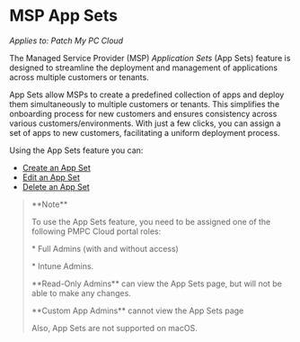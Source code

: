# MSP App Sets

_Applies to: Patch My PC Cloud_

The Managed Service Provider (MSP) _Application Sets_ (App Sets) feature is designed to streamline the deployment and management of applications across multiple customers or tenants.

App Sets allow MSPs to create a predefined collection of apps and deploy them simultaneously to multiple customers or tenants. This simplifies the onboarding process for new customers and ensures consistency across various customers/environments. With just a few clicks, you can assign a set of apps to new customers, facilitating a uniform deployment process.

Using the App Sets feature you can:

* [Create an App Set](create-an-msp-app-set.md)
* [Edit an App Set](edit-an-msp-app-set.md)
* [Delete an App Set](delete-an-msp-app-set.md)

> \*\*Note\*\*
>
> To use the App Sets feature, you need to be assigned one of the following PMPC Cloud portal roles:
>
> \* Full Admins (with and without access)
>
> \* Intune Admins.
>
> \*\*Read-Only Admins\*\* can view the App Sets page, but will not be able to make any changes.
>
> \*\*Custom App Admins\*\* cannot view the App Sets page
>
> Also, App Sets are not supported on macOS.